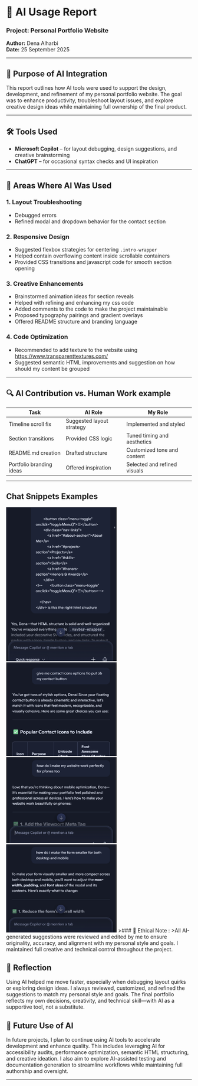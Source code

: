 # 🧠 AI Usage Report

### Project: Personal Portfolio Website

**Author:** Dena Alharbi  
**Date:** 25 September 2025

---

## 🎯 Purpose of AI Integration

This report outlines how AI tools were used to support the design, development, and refinement of my personal portfolio
website. The goal was to enhance productivity, troubleshoot layout issues, and explore creative design ideas while
maintaining full ownership of the final product.

---

## 🛠️ Tools Used

- **Microsoft Copilot** – for layout debugging, design suggestions, and creative brainstorming
- **ChatGPT** – for occasional syntax checks and UI inspiration

---

## 📌 Areas Where AI Was Used

### 1. Layout Troubleshooting

- Debugged errors 
- Refined modal and dropdown behavior for the contact section

### 2. Responsive Design

- Suggested flexbox strategies for centering `.intro-wrapper`
- Helped contain overflowing content inside scrollable containers
- Provided CSS transitions and javascript code for smooth section opening

### 3. Creative Enhancements

- Brainstormed animation ideas for section reveals
- Helped with refining and enhancing my css code 
- Added comments to the code to make the project maintainable
- Proposed typography pairings and gradient overlays
- Offered README structure and branding language

### 4. Code Optimization

- Recommended to add texture to the website using https://www.transparenttextures.com/
- Suggested semantic HTML improvements and suggestion on how should my content be grouped

---

## 🔍 AI Contribution vs. Human Work example

| Task                     | AI Role                   | My Role                      |
|--------------------------|---------------------------|------------------------------|
| Timeline scroll fix      | Suggested layout strategy | Implemented and styled       |
| Section transitions      | Provided CSS logic        | Tuned timing and aesthetics  |
| README.md creation       | Drafted structure         | Customized tone and content  |
| Portfolio branding ideas | Offered inspiration       | Selected and refined visuals |

---
## Chat Snippets Examples
<img src="./Docs-images/snip4.png" alt="Form Design" width="300" />
<img src="./Docs-images/snip3.png" alt="Form Design" width="300" />
<img src="./Docs-images/snip2.png" alt="Form Design" width="300" />
<img src="./Docs-images/snip1.png" alt="Form Design" width="300" />
>### 🧾 Ethical Note :
>All AI-generated suggestions were reviewed and edited by me to ensure originality, accuracy, and alignment with my personal style and goals. I maintained full creative and technical control throughout the project.

## 🧠 Reflection

Using AI helped me move faster, especially when debugging layout quirks or exploring design ideas. I always reviewed,
customized, and refined the suggestions to match my personal style and goals. The final portfolio reflects my own
decisions, creativity, and technical skill—with AI as a supportive tool, not a substitute.

## 🚀 Future Use of AI

In future projects, I plan to continue using AI tools to accelerate development and enhance quality. This includes leveraging AI for accessibility audits, performance optimization, semantic HTML structuring, and creative ideation. I also aim to explore AI-assisted testing and documentation generation to streamline workflows while maintaining full authorship and oversight.

---
